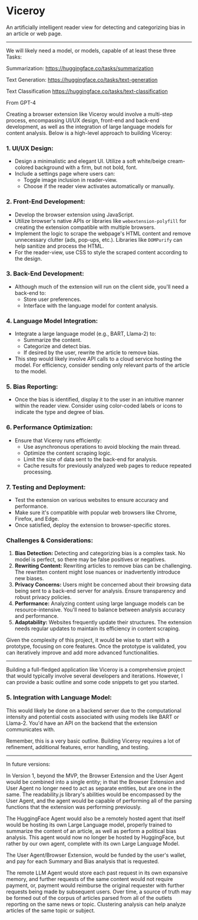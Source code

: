 # Viceroy

An artificially intelligent reader view for detecting and categorizing bias in an article or web page.

---

We will likely need a model, or models, capable of at least these three Tasks:

Summarization:
https://huggingface.co/tasks/summarization

Text Generation:
https://huggingface.co/tasks/text-generation

Text Classification
https://huggingface.co/tasks/text-classification


From GPT-4

Creating a browser extension like Viceroy would involve a multi-step process, encompassing UI/UX design, front-end and back-end development, as well as the integration of large language models for content analysis. Below is a high-level approach to building Viceroy:

### 1. UI/UX Design:

- Design a minimalistic and elegant UI. Utilize a soft white/beige cream-colored background with a firm, but not bold, font.
- Include a settings page where users can:
  - Toggle image inclusion in reader-view.
  - Choose if the reader view activates automatically or manually.

### 2. Front-End Development:

- Develop the browser extension using JavaScript.
- Utilize browser's native APIs or libraries like `webextension-polyfill` for creating the extension compatible with multiple browsers.
- Implement the logic to scrape the webpage's HTML content and remove unnecessary clutter (ads, pop-ups, etc.). Libraries like `DOMPurify` can help sanitize and process the HTML.
- For the reader-view, use CSS to style the scraped content according to the design.

### 3. Back-End Development:

- Although much of the extension will run on the client side, you'll need a back-end to:
  - Store user preferences.
  - Interface with the language model for content analysis.

### 4. Language Model Integration:

- Integrate a large language model (e.g., BART, Llama-2) to:
  - Summarize the content.
  - Categorize and detect bias.
  - If desired by the user, rewrite the article to remove bias.
- This step would likely involve API calls to a cloud service hosting the model. For efficiency, consider sending only relevant parts of the article to the model.

### 5. Bias Reporting:

- Once the bias is identified, display it to the user in an intuitive manner within the reader view. Consider using color-coded labels or icons to indicate the type and degree of bias.

### 6. Performance Optimization:

- Ensure that Viceroy runs efficiently:
  - Use asynchronous operations to avoid blocking the main thread.
  - Optimize the content scraping logic.
  - Limit the size of data sent to the back-end for analysis.
  - Cache results for previously analyzed web pages to reduce repeated processing.

### 7. Testing and Deployment:

- Test the extension on various websites to ensure accuracy and performance.
- Make sure it's compatible with popular web browsers like Chrome, Firefox, and Edge.
- Once satisfied, deploy the extension to browser-specific stores.

### Challenges & Considerations:

1. **Bias Detection:** Detecting and categorizing bias is a complex task. No model is perfect, so there may be false positives or negatives.
2. **Rewriting Content:** Rewriting articles to remove bias can be challenging. The rewritten content might lose nuances or inadvertently introduce new biases.
3. **Privacy Concerns:** Users might be concerned about their browsing data being sent to a back-end server for analysis. Ensure transparency and robust privacy policies.
4. **Performance:** Analyzing content using large language models can be resource-intensive. You'll need to balance between analysis accuracy and performance.
5. **Adaptability:** Websites frequently update their structures. The extension needs regular updates to maintain its efficiency in content scraping.

Given the complexity of this project, it would be wise to start with a prototype, focusing on core features. Once the prototype is validated, you can iteratively improve and add more advanced functionalities.

---

Building a full-fledged application like Viceroy is a comprehensive project that would typically involve several developers and iterations. However, I can provide a basic outline and some code snippets to get you started.


### 5. Integration with Language Model:

This would likely be done on a backend server due to the computational intensity and potential costs associated with using models like BART or Llama-2. You'd have an API on the backend that the extension communicates with.

Remember, this is a very basic outline. Building Viceroy requires a lot of refinement, additional features, error handling, and testing.

---

In future versions:

In Version 1, beyond the MVP, the Browser Extension and the User Agent would be combined into a single entity; in that the Browser Extension and User Agent no longer need to act as separate entities, but are one in the same. The readability.js library's abilities would be encompassed by the User Agent, and the agent would be capable of performing all of the parsing functions that the extension was performing previously.

The HuggingFace Agent would also be a remotely hosted agent that itself would be hosting its own Large Language model, properly trained to summarize the content of an article, as well as perform a political bias analysis. This agent would now no longer be hosted by HuggingFace, but rather by our own agent, complete with its own Large Language Model.

The User Agent/Browser Extension, would be funded by the user's wallet, and pay for each Summary and Bias analysis that is requested.

The remote LLM Agent would store each past request in its own expansive memory, and further requests of the same content would not require payment, or, payment would reimburse the original requester with further requests being made by subsequent users. Over time, a source of truth may be formed out of the corpus of articles parsed from all of the outlets reporting on the same news or topic. Clustering analysis can help analyze articles of the same topic or subject.